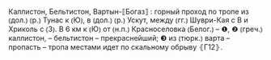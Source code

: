 ---
---

Каллистон, Бельтистон, Вартын-⟦Богаз⟧
: горный проход по тропе из ⦅дол.⦆ ⦅р.⦆ Тунас к ⦅Ю⦆, в ⦅дол.⦆ ⦅р.⦆ Ускут, между ⦅гг.⦆ Шуври-Кая с В и Хриколь с ⦅З⦆. В 6 км к ⦅Ю⦆ от ⦅н.п.⦆ Красноселовка ⦅Белог.⦆ – ❶, ❷ ⦅греч.⦆ каллистон, – бельтистон – прекраснейший; ❸ из ⦅тюрк.⦆ варта – пропасть – тропа местами идет по скальному обрыву ⦃Г12⦄.
